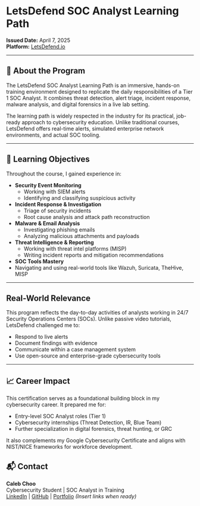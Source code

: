 # LetsDefend SOC Analyst Learning Path

**Issued Date:** April 7, 2025  
**Platform:** [LetsDefend.io](https://letsdefend.io)

---

## 📘 About the Program

The LetsDefend SOC Analyst Learning Path is an immersive, hands-on training environment designed to replicate the daily responsibilities of a Tier 1 SOC Analyst. It combines threat detection, alert triage, incident response, malware analysis, and digital forensics in a live lab setting.

The learning path is widely respected in the industry for its practical, job-ready approach to cybersecurity education. Unlike traditional courses, LetsDefend offers real-time alerts, simulated enterprise network environments, and actual SOC tooling.

---

## 🎯 Learning Objectives

Throughout the course, I gained experience in:

- **Security Event Monitoring**
  - Working with SIEM alerts
  - Identifying and classifying suspicious activity
- **Incident Response & Investigation**
  - Triage of security incidents
  - Root cause analysis and attack path reconstruction
- **Malware & Email Analysis**
  - Investigating phishing emails
  - Analyzing malicious attachments and payloads
- **Threat Intelligence & Reporting**
  - Working with threat intel platforms (MISP)
  - Writing incident reports and mitigation recommendations
-  **SOC Tools Mastery**
  - Navigating and using real-world tools like Wazuh, Suricata, TheHive, MISP

---

## Real-World Relevance

This program reflects the day-to-day activities of analysts working in 24/7 Security Operations Centers (SOCs). Unlike passive video tutorials, LetsDefend challenged me to:

- Respond to live alerts
- Document findings with evidence
- Communicate within a case management system
- Use open-source and enterprise-grade cybersecurity tools

---

## 📈 Career Impact

This certification serves as a foundational building block in my cybersecurity career. It prepared me for:

- Entry-level SOC Analyst roles (Tier 1)
- Cybersecurity internships (Threat Detection, IR, Blue Team)
- Further specialization in digital forensics, threat hunting, or GRC

It also complements my Google Cybersecurity Certificate and aligns with NIST/NICE frameworks for workforce development.

## 📬 Contact

**Caleb Choo**  
Cybersecurity Student | SOC Analyst in Training  
[LinkedIn](#) | [GitHub](#) | [Portfolio](#) *(Insert links when ready)*

